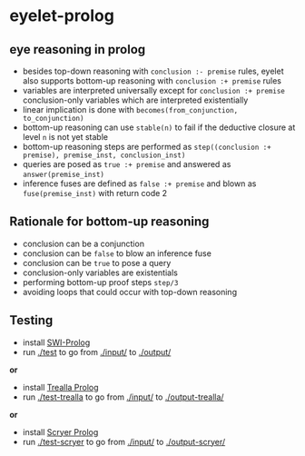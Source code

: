 # eyelet-prolog

## eye reasoning in prolog

- besides top-down reasoning with `conclusion :- premise` rules, eyelet also supports bottom-up reasoning with `conclusion :+ premise` rules
- variables are interpreted universally except for `conclusion :+ premise` conclusion-only variables which are interpreted existentially
- linear implication is done with `becomes(from_conjunction, to_conjunction)`
- bottom-up reasoning can use `stable(n)` to fail if the deductive closure at level `n` is not yet stable
- bottom-up reasoning steps are performed as `step((conclusion :+ premise), premise_inst, conclusion_inst)`
- queries are posed as `true :+ premise` and answered as `answer(premise_inst)`
- inference fuses are defined as `false :+ premise` and blown as `fuse(premise_inst)` with return code 2

## Rationale for bottom-up reasoning

- conclusion can be a conjunction
- conclusion can be `false` to blow an inference fuse
- conclusion can be `true` to pose a query
- conclusion-only variables are existentials
- performing bottom-up proof steps `step/3`
- avoiding loops that could occur with top-down reasoning

## Testing

- install [SWI-Prolog](https://www.swi-prolog.org/Download.html)
- run [./test](./test) to go from [./input/](./input/) to [./output/](./output/)

__or__

- install [Trealla Prolog](https://github.com/trealla-prolog/trealla?tab=readme-ov-file#building)
- run [./test-trealla](./test-trealla) to go from [./input/](./input/) to [./output-trealla/](./output-trealla/)

__or__

- install [Scryer Prolog](https://github.com/mthom/scryer-prolog?tab=readme-ov-file#installing-scryer-prolog)
- run [./test-scryer](./test-scryer) to go from [./input/](./input/) to [./output-scryer/](./output-scryer/)
